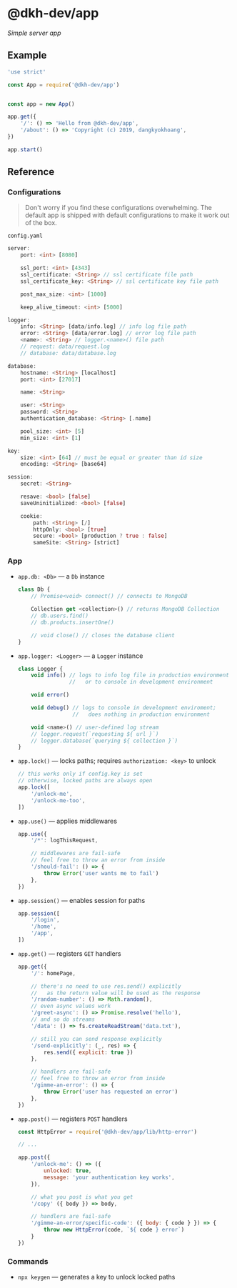 # @dkh-dev/app

_Simple server app_

## Example

```javascript
'use strict'

const App = require('@dkh-dev/app')


const app = new App()

app.get({
    '/': () => 'Hello from @dkh-dev/app',
    '/about': () => 'Copyright (c) 2019, dangkyokhoang',
})

app.start()
```

## Reference

### Configurations

> Don't worry if you find these configurations overwhelming. The default app is shipped with default configurations to make it work out of the box.

`config.yaml`
```dart
server:
    port: <int> [8080]

    ssl_port: <int> [4343]
    ssl_certificate: <String> // ssl certificate file path
    ssl_certificate_key: <String> // ssl certificate key file path

    post_max_size: <int> [1000]

    keep_alive_timeout: <int> [5000]

logger:
    info: <String> [data/info.log] // info log file path
    error: <String> [data/error.log] // error log file path
    <name>: <String> // logger.<name>() file path
    // request: data/request.log
    // database: data/database.log

database:
    hostname: <String> [localhost]
    port: <int> [27017]

    name: <String>

    user: <String>
    password: <String>
    authentication_database: <String> [.name]

    pool_size: <int> [5]
    min_size: <int> [1]

key:
    size: <int> [64] // must be equal or greater than id size
    encoding: <String> [base64]

session:
    secret: <String>

    resave: <bool> [false]
    saveUninitialized: <bool> [false]

    cookie:
        path: <String> [/]
        httpOnly: <bool> [true]
        secure: <bool> [production ? true : false]
        sameSite: <String> [strict]
```

### App

- `app.db: <Db>` — a `Db` instance
    ```typescript
    class Db {
        // Promise<void> connect() // connects to MongoDB

        Collection get <collection>() // returns MongoDB Collection
        // db.users.find()
        // db.products.insertOne()

        // void close() // closes the database client
    }
    ```

- `app.logger: <Logger>` — a `Logger` instance
    ```typescript
    class Logger {
        void info() // logs to info log file in production environment
                    //   or to console in development environment

        void error()

        void debug() // logs to console in development enviroment;
                     //   does nothing in production environment

        void <name>() // user-defined log stream
        // logger.request(`requesting ${ url }`)
        // logger.database(`querying ${ collection }`)
    }
    ```

- `app.lock()` — locks paths; requires `authorization: <key>` to unlock
    ```javascript
    // this works only if config.key is set
    // otherwise, locked paths are always open
    app.lock([
        '/unlock-me',
        '/unlock-me-too',
    ])
    ```

- `app.use()` — applies middlewares
    ```javascript
    app.use({
        '/*': logThisRequest,

        // middlewares are fail-safe
        // feel free to throw an error from inside
        '/should-fail': () => {
            throw Error('user wants me to fail')
        },
    })
    ```

- `app.session()` — enables session for paths
    ```javascript
    app.session([
        '/login',
        '/home',
        '/app',
    ])
    ```

- `app.get()` — registers `GET` handlers
    ```javascript
    app.get({
        '/': homePage,

        // there's no need to use res.send() explicitly
        //   as the return value will be used as the response
        '/random-number': () => Math.random(),
        // even async values work
        '/greet-async': () => Promise.resolve('hello'),
        // and so do streams
        '/data': () => fs.createReadStream('data.txt'),

        // still you can send response explicitly
        '/send-explicitly': (_, res) => {
            res.send({ explicit: true })
        },

        // handlers are fail-safe
        // feel free to throw an error from inside
        '/gimme-an-error': () => {
            throw Error('user has requested an error')
        },
    })
    ```

- `app.post()` — registers `POST` handlers
    ```javascript
    const HttpError = require('@dkh-dev/app/lib/http-error')

    // ...

    app.post({
        '/unlock-me': () => ({
            unlocked: true,
            message: 'your authentication key works',
        }),

        // what you post is what you get
        '/copy' ({ body }) => body,

        // handlers are fail-safe
        '/gimme-an-error/specific-code': ({ body: { code } }) => {
            throw new HttpError(code, `${ code } error`)
        }
    })
    ```

### Commands

- `npx keygen` — generates a key to unlock locked paths
